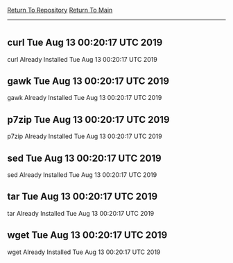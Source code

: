 [Return To Repository](https://github.com/deathbybandaid/piholeparser/)
[Return To Main](https://github.com/deathbybandaid/piholeparser/blob/master/RecentRunLogs/Mainlog.md)
____________________________________
# 
## curl Tue Aug 13 00:20:17 UTC 2019
curl Already Installed Tue Aug 13 00:20:17 UTC 2019
## gawk Tue Aug 13 00:20:17 UTC 2019
gawk Already Installed Tue Aug 13 00:20:17 UTC 2019
## p7zip Tue Aug 13 00:20:17 UTC 2019
p7zip Already Installed Tue Aug 13 00:20:17 UTC 2019
## sed Tue Aug 13 00:20:17 UTC 2019
sed Already Installed Tue Aug 13 00:20:17 UTC 2019
## tar Tue Aug 13 00:20:17 UTC 2019
tar Already Installed Tue Aug 13 00:20:17 UTC 2019
## wget Tue Aug 13 00:20:17 UTC 2019
wget Already Installed Tue Aug 13 00:20:17 UTC 2019
